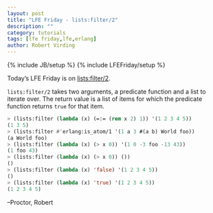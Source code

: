 ```yaml
---
layout: post
title: "LFE Friday - lists:filter/2"
description: ""
category: tutorials
tags: [lfe friday,lfe,erlang]
author: Robert Virding
---
```

{% include JB/setup %}
{% include LFEFriday/setup %}

Today’s LFE Friday is on [lists:filter/2](http://www.erlang.org/doc/man/lists.html#filter-2).

``lists:filter/2`` takes two arguments, a predicate function and a list to iterate over. The return value is a list of items for which the predicate function returns ``true`` for that item.

```cl
> (lists:filter (lambda (x) (=:= (rem x 2) 1)) '(1 2 3 4 5))
(1 3 5)
> (lists:filter #'erlang:is_atom/1 '(1 a 3 #(a b) World foo))
(a World foo)
> (lists:filter (lambda (x) (> x 0)) '(1 0 -3 foo -13 43))
(1 foo 43)
> (lists:filter (lambda (x) (> x 0)) ())
()
> (lists:filter (lambda (x) 'false) '(1 2 3 4 5))
()
> (lists:filter (lambda (x) 'true) '(1 2 3 4 5)) 
(1 2 3 4 5)
```

–Proctor, Robert

